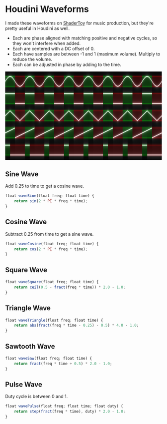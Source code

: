 # Houdini Waveforms
I made these waveforms on [ShaderToy](https://www.shadertoy.com/view/clXSR7) for music production, but they're pretty useful in Houdini as well.

- Each are phase aligned with matching positive and negative cycles, so they won't interfere when added.
- Each are centered with a DC offset of 0.
- Each have samples are between -1 and 1 (maximum volume). Multiply to reduce the volume.
- Each can be adjusted in phase by adding to the time.

[<img src="./images/waveforms.png" width="600">](https://www.shadertoy.com/view/clXSR7)

## Sine Wave
Add 0.25 to time to get a cosine wave.

```js
float waveSine(float freq; float time) {
	return sin(2 * PI * freq * time);
}
```

## Cosine Wave
Subtract 0.25 from time to get a sine wave.

```js
float waveCosine(float freq; float time) {
	return cos(2 * PI * freq * time);
}
```

## Square Wave

```js
float waveSquare(float freq; float time) {
	return ceil(0.5 - fract(freq * time)) * 2.0 - 1.0;
}
```

## Triangle Wave

```js
float waveTriangle(float freq; float time) {
	return abs(fract(freq * time - 0.25) - 0.5) * 4.0 - 1.0;
}
```

## Sawtooth Wave

```js
float waveSaw(float freq; float time) {
	return fract(freq * time + 0.5) * 2.0 - 1.0;
}
```

## Pulse Wave
Duty cycle is between 0 and 1.

```js
float wavePulse(float freq; float time; float duty) {
	return step(fract(freq * time), duty) * 2.0 - 1.0;
}
```
